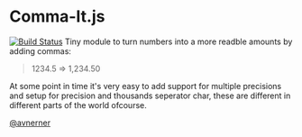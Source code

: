 Comma-It.js
===========
[![Build Status](https://travis-ci.org/AvnerCohen/comma-it.png)](https://travis-ci.org/AvnerCohen/comma-it)
Tiny module to turn numbers into a more readble amounts by adding commas:
> 1234.5  => 1,234.50


At some point in time it's very easy to add support for multiple precisions and setup for precision and thousands seperator char, these are different in different parts of the world ofcourse.

[@avnerner](https://www.twitter.com/avnerner "@avnerner")


